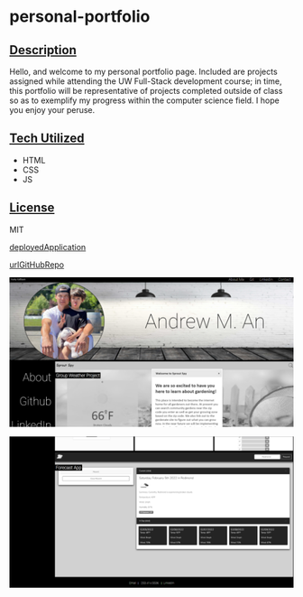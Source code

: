 # personal-portfolio

   <!-- This portfolio page is an example of the work assigned in week two of UW Full Stack Bootcamp; it contains various CSS styling elements, HTML links, images, as well as contact information. -->
## [Description](Description)
   Hello, and welcome to my personal portfolio page. Included are projects assigned while attending the UW Full-Stack development course; in time, this portfolio will be representative of projects completed outside of class so as to exemplify my progress within the computer science field. I hope you enjoy your peruse.

## [Tech Utilized](Tech_Utilized)
- HTML
- CSS
- JS
   
## [License](License)
MIT

   [deployedApplication](https://andyan7.github.io/Personal-Portfolio)

   [urlGitHubRepo](https://github.com/AndyAn7/personal-portfolio.git)

   ![image](https://github.com/AndyAn7/Personal-Portfolio/blob/main/assets/images/ss1.png?raw=true)

   ![image](https://github.com/AndyAn7/Personal-Portfolio/blob/main/assets/images/ss2.png?raw=true)

